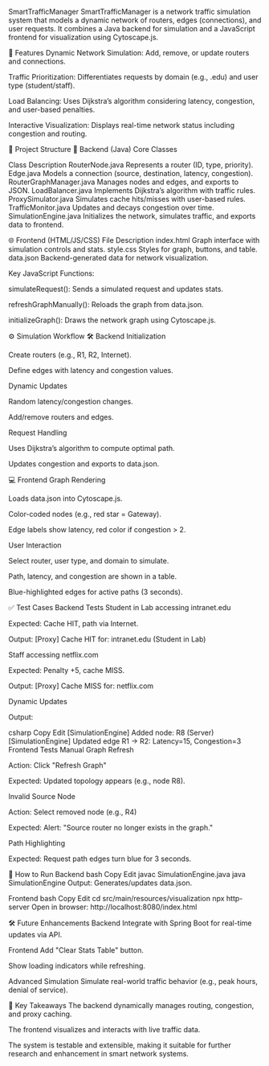 SmartTrafficManager
SmartTrafficManager is a network traffic simulation system that models a dynamic network of routers, edges (connections), and user requests. It combines a Java backend for simulation and a JavaScript frontend for visualization using Cytoscape.js.

📌 Features
Dynamic Network Simulation: Add, remove, or update routers and connections.

Traffic Prioritization: Differentiates requests by domain (e.g., .edu) and user type (student/staff).

Load Balancing: Uses Dijkstra’s algorithm considering latency, congestion, and user-based penalties.

Interactive Visualization: Displays real-time network status including congestion and routing.

🧩 Project Structure
🔧 Backend (Java)
Core Classes

Class	Description
RouterNode.java	Represents a router (ID, type, priority).
Edge.java	Models a connection (source, destination, latency, congestion).
RouterGraphManager.java	Manages nodes and edges, and exports to JSON.
LoadBalancer.java	Implements Dijkstra’s algorithm with traffic rules.
ProxySimulator.java	Simulates cache hits/misses with user-based rules.
TrafficMonitor.java	Updates and decays congestion over time.
SimulationEngine.java	Initializes the network, simulates traffic, and exports data to frontend.

🌐 Frontend (HTML/JS/CSS)
File	Description
index.html	Graph interface with simulation controls and stats.
style.css	Styles for graph, buttons, and table.
data.json	Backend-generated data for network visualization.

Key JavaScript Functions:

simulateRequest(): Sends a simulated request and updates stats.

refreshGraphManually(): Reloads the graph from data.json.

initializeGraph(): Draws the network graph using Cytoscape.js.

⚙️ Simulation Workflow
🛠 Backend
Initialization

Create routers (e.g., R1, R2, Internet).

Define edges with latency and congestion values.

Dynamic Updates

Random latency/congestion changes.

Add/remove routers and edges.

Request Handling

Uses Dijkstra’s algorithm to compute optimal path.

Updates congestion and exports to data.json.

💻 Frontend
Graph Rendering

Loads data.json into Cytoscape.js.

Color-coded nodes (e.g., red star = Gateway).

Edge labels show latency, red color if congestion > 2.

User Interaction

Select router, user type, and domain to simulate.

Path, latency, and congestion are shown in a table.

Blue-highlighted edges for active paths (3 seconds).

✅ Test Cases
Backend Tests
Student in Lab accessing intranet.edu

Expected: Cache HIT, path via Internet.

Output: [Proxy] Cache HIT for: intranet.edu (Student in Lab)

Staff accessing netflix.com

Expected: Penalty +5, cache MISS.

Output: [Proxy] Cache MISS for: netflix.com

Dynamic Updates

Output:

csharp
Copy
Edit
[SimulationEngine] Added node: R8 (Server)
[SimulationEngine] Updated edge R1 -> R2: Latency=15, Congestion=3
Frontend Tests
Manual Graph Refresh

Action: Click "Refresh Graph"

Expected: Updated topology appears (e.g., node R8).

Invalid Source Node

Action: Select removed node (e.g., R4)

Expected: Alert: "Source router no longer exists in the graph."

Path Highlighting

Expected: Request path edges turn blue for 3 seconds.

🚀 How to Run
Backend
bash
Copy
Edit
javac SimulationEngine.java
java SimulationEngine
Output: Generates/updates data.json.

Frontend
bash
Copy
Edit
cd src/main/resources/visualization
npx http-server
Open in browser: http://localhost:8080/index.html

🛠 Future Enhancements
Backend
Integrate with Spring Boot for real-time updates via API.

Frontend
Add "Clear Stats Table" button.

Show loading indicators while refreshing.

Advanced Simulation
Simulate real-world traffic behavior (e.g., peak hours, denial of service).

📖 Key Takeaways
The backend dynamically manages routing, congestion, and proxy caching.

The frontend visualizes and interacts with live traffic data.

The system is testable and extensible, making it suitable for further research and enhancement in smart network systems.
